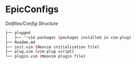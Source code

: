 # EpicConfigs

*Dotfiles/Config Structure*

```bash
├── plugged 
│   ├── **vim packages (packages installed in vim-plug)
├── Readme.md
├── init.vim (Neovim initialization file)
├── plug.vim (vim-plug script)
└── plugin.vim (Neovim plugin file)
```
